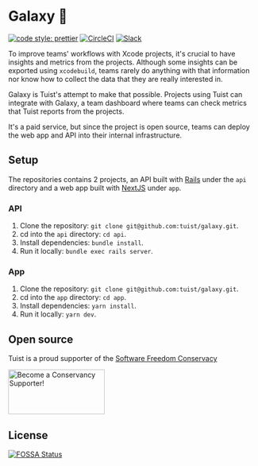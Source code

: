 # Galaxy 🚀

[![code style: prettier](https://img.shields.io/badge/code_style-prettier-ff69b4.svg?style=flat-square)](https://github.com/prettier/prettier)
[![CircleCI](https://circleci.com/gh/tuist/galaxy.svg?style=svg)](https://circleci.com/gh/tuist/galaxy)
[![Slack](http://slack.tuist.io/badge.svg)](http://slack.tuist.io)

To improve teams' workflows with Xcode projects, it's crucial to have insights and metrics from the projects. Although some insights can be exported using `xcodebuild`, teams rarely do anything with that information nor know how to collect the data that they are really interested in.

Galaxy is Tuist's attempt to make that possible. Projects using Tuist can integrate with Galaxy, a team dashboard where teams can check metrics that Tuist reports from the projects.

It's a paid service, but since the project is open source, teams can deploy the web app and API into their internal infrastructure.

## Setup

The repositories contains 2 projects, an API built with [Rails](https://rubyonrails.org/) under the `api` directory and a web app built with [NextJS](https://nextjs.org/) under `app`.

### API

1. Clone the repository: `git clone git@github.com:tuist/galaxy.git`.
2. cd into the `api` directory: `cd api`.
3. Install dependencies: `bundle install`.
4. Run it locally: `bundle exec rails server`.

### App

1. Clone the repository: `git clone git@github.com:tuist/galaxy.git`.
2. cd into the `app` directory: `cd app`.
3. Install dependencies: `yarn install`.
4. Run it locally: `yarn dev`.


## Open source

Tuist is a proud supporter of the [Software Freedom Conservacy](https://sfconservancy.org/)

<a href="https://sfconservancy.org/supporter/"><img src="https://sfconservancy.org/img/supporter-badge.png" width="194" height="90" alt="Become a Conservancy Supporter!" border="0"/></a>

## License

[![FOSSA Status](https://app.fossa.io/api/projects/git%2Bgithub.com%2Ftuist%2Ftuist.svg?type=large)](https://app.fossa.io/projects/git%2Bgithub.com%2Ftuist%2Ftuist?ref=badge_large)